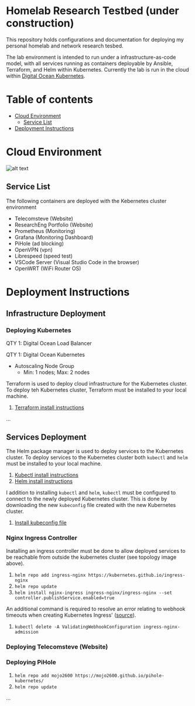 # Homelab Research Testbed (under construction)

This repository holds configurations and documentation for deploying my personal homelab and network research tesbed.

The lab environment is intended to run under a infrastructure-as-code model, with all services running as containers deployable by Ansible, Terraform, and Helm within Kubernetes. Currently the lab is run in the cloud within [Digital Ocean Kubernetes](https://www.digitalocean.com/products/kubernetes/). 

# Table of contents

<!--ts-->

- [Cloud Environment](#cloud-environment)
  - [Service List](#service-list)
- [Deployment Instructions](#deployment-instructions)  
<!--te-->

# Cloud Environment

![alt text](https://github.com/stevenplatt/homelab/blob/main/cloud_k8s.jpg?raw=true)

  
## Service List

The following containers are deployed with the Kebernetes cluster environment

- Telecomsteve (Website)
- ResearchEng Portfolio (Website)
- Prometheus (Monitoring)
- Grafana (Monitoring Dashboard)
- PiHole (ad blocking)
- OpenVPN (vpn)
- Librespeed (speed test)
- VSCode Server (Visual Studio Code in the browser)
- OpenWRT (WiFi Router OS)
  
  
# Deployment Instructions

## Infrastructure Deployment
### Deploying Kubernetes

QTY 1: Digital Ocean Load Balancer  

QTY 1: Digital Ocean Kubernetes
- Autoscaling Node Group
  -  Min: 1 nodes; Max: 2 nodes 

Terraform is used to deploy cloud infrastructure for the Kubernetes cluster. 
To deploy teh Kubernetes cluster, Terraform must be installed to your local machine.

1. [Terraform install instructions](https://learn.hashicorp.com/tutorials/terraform/install-cli)

...

## Services Deployment

The Helm package manager is used to deploy services to the Kubernetes cluster.
To deploy services to the Kubernetes cluster both `kubectl` and `helm` must be installed to your local machine. 

1. [Kubectl install instructions](https://kubernetes.io/docs/tasks/tools/)
1. [Helm install instructions](https://helm.sh/docs/intro/install/)

I addition to installing `kubectl` and `helm`, `kubectl` must be configured to connect to the newly deployed Kubernetes cluster. This is done by downloading the new `kubeconfig` file created with the new Kubernetes cluster. 

1. [Install kubeconfig file](https://docs.digitalocean.com/products/kubernetes/how-to/connect-to-cluster/)


### Nginx Ingress Controller

Inatalling an ingress controller must be done to allow deployed services to be reachable from outside the kubernetes cluster (see topology image above).

1. `helm repo add ingress-nginx https://kubernetes.github.io/ingress-nginx`
1. `helm repo update`
1. `helm install nginx-ingress ingress-nginx/ingress-nginx --set controller.publishService.enabled=true`

An additional command is required to resolve an error relating to webhook timeouts when creating Kubernetes Ingress' ([source](https://stackoverflow.com/questions/61616203/nginx-ingress-controller-failed-calling-webhook)). 

1. `kubectl delete -A ValidatingWebhookConfiguration ingress-nginx-admission`

### Deploying Telecomsteve (Website)

### Deploying PiHole
1. `helm repo add mojo2600 https://mojo2600.github.io/pihole-kubernetes/`
1. `helm repo update`

...
